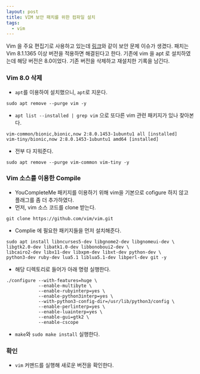 ```yaml
---
layout: post
title: VIM 보안 패치를 위한 컴파일 설치
tags:
  - vim
---
```


Vim 을 주요 편집기로 사용하고 있는데 [링크](https://github.com/numirias/security/blob/master/doc/2019-06-04_ace-vim-neovim.md?fbclid=IwAR2Fa4UfaEXaWwJ7pfsVka85xwntMD_mq0_aXxcT3bqzkjr4mtmTwc3dGOw)와 같이 보안 문제 이슈가 생겼다. 패치는 Vim  8.1.1365 이상 버전을 적용하면 해결된다고 한다. 기존에 vim 을 apt 로 설치하였는데 해당 버전은 8.0이었다. 기존 버전을 삭제하고 재설치한 기록을 남긴다.

### Vim 8.0 삭제
- `apt`를 이용하여 설치했으니, `apt`로 지운다.

```
sudo apt remove --purge vim -y
```

- `apt list --installed | grep vim` 으로 또다른 vim 관련 패키지가 있나 찾아본다.

```
vim-common/bionic,bionic,now 2:8.0.1453-1ubuntu1 all [installed]
vim-tiny/bionic,now 2:8.0.1453-1ubuntu1 amd64 [installed]
```

- 전부 다 지워준다.

```
sudo apt remove --purge vim-common vim-tiny -y
```

### Vim 소스를 이용한 Compile
- YouCompleteMe 패키지를 이용하기 위해 vim을 기본으로 cofigure 하지 않고 플래그를 좀 더 추가하였다.
- 먼저, vim 소스 코드를 clone 받는다.

```
git clone https://github.com/vim/vim.git
```

- Complie 에 필요한 패키지들을 먼저 설치해준다.

```
sudo apt install libncurses5-dev libgnome2-dev libgnomeui-dev \
libgtk2.0-dev libatk1.0-dev libbonoboui2-dev \
libcairo2-dev libx11-dev libxpm-dev libxt-dev python-dev \
python3-dev ruby-dev lua5.1 liblua5.1-dev libperl-dev git -y
```

- 해당 디렉토리로 들어가 아래 명령 실행한다.

```
./configure --with-features=huge \
            --enable-multibyte \
            --enable-rubyinterp=yes \
            --enable-python3interp=yes \
            --with-python3-config-dir=/usr/lib/python3/config \
            --enable-perlinterp=yes \
    	    --enable-luainterp=yes \
            --enable-gui=gtk2 \
            --enable-cscope
```
- `make`와 `sudo make install` 실행한다.

### 확인
- `vim` 커맨드를 실행해 새로운 버전을 확인한다.
